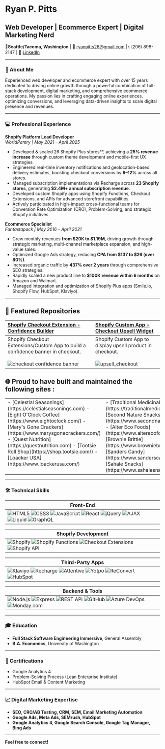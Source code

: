 # Ryan P. Pitts 

## Web Developer | Ecommerce Expert | Digital Marketing Nerd

📍**Seattle/Tacoma, Washington**   | 📧 [ryanpitts26@gmail.com](mailto:ryanpitts26@gmail.com) | 📞 (206) 898-2147 | 🔗 [LinkedIn](https://www.linkedin.com/in/ryanpitts)

---

### 🚀 **About Me**

Experienced web developer and ecommerce expert with over 15 years dedicated to driving online growth through a powerful combination of full-stack development, digital marketing, and comprehensive ecommerce operations. My passion lies in crafting engaging online experiences, optimizing conversions, and leveraging data-driven insights to scale digital presence and revenues.

---

### 💻 **Professional Experience**

**Shopify Platform Lead Developer**  
*WorldPantry | May 2021 – April 2025*

- Developed & scaled 26 Shopify Plus stores**, achieving a **25% revenue increase** through custom theme development and mobile-first UX strategies.
- Engineered real-time inventory notifications and geolocation-based delivery estimates, boosting checkout conversions by **9–12%** across all stores.
- Managed subscription implementations via Recharge across **23 Shopify stores**, generating **$2.4M+ annual subscription revenue**.
- Developed custom Shopify apps using Shopify Functions, Checkout Extensions, and APIs for advanced storefront capabilities.
- Actively participated in high-impact cross-functional teams for Conversion Rate Optimization (CRO), Problem-Solving, and strategic Shopify initiatives.

**Ecommerce Specialist**  
*Fantastapack | May 2016 – April 2021*

- Grew monthly revenues **from $20K to $1.19M**, driving growth through strategic marketing, multi-channel marketplace expansion, and high-value sales.
- Optimized Google Ads strategy, reducing **CPA from $137 to $26 (over 80%)**.
- Increased organic traffic by **437% over 2 years** through comprehensive SEO strategies.
- Rapidly scaled a new product line to **$100K revenue within 6 months** on Amazon and Walmart.
- Managed integration and optimization of Shopify Plus apps (Smile.io, Shopify Flow, HubSpot, Klaviyo).

---
 
## 🚀 Featured Repositories

| [**Shopify Checkout Extension - Confidence Builder**](https://github.com/ryanppitts/Shopify-Checkout-Extension---Confidence-Builder) | [**Shopify Custom App - Checkout Upsell Widget**](https://github.com/RyanPPitts/ce-pre-purchase) |
|:--|:--|
| Shopify Checkout Extensions/Custom App to build a confidence banner in checkout.<br><br>![checkout confidence banner](https://github.com/user-attachments/assets/0813fb39-cfbd-4f9e-bf31-fb0f46a446b2) | Shopify Custom App to display upsell product in checkout.<br><br>![upsell_checkout](https://github.com/user-attachments/assets/8dc686ba-31b8-4d2e-803b-c9627b719538)
 
## 🌐 Proud to have built and maintained the following sites : 

<table>
  <tr>
    <td valign="top">
- [Celestial Seasonings](https://celestialseasonings.com)
- [Eight O'Clock Coffee](https://www.eightoclock.com/)
- [Mary's Gone Crackers](https://www.marysgonecrackers.com/)
- [Quest Nutrition](https://questnutrition.com)
- [Tootsie Roll Shop](https://shop.tootsie.com/)
- [Loacker USA](https://www.loackerusa.com/)
    </td>
    <td valign="top">
- [Traditional Medicinals](https://traditionalmedicinals.com)
- [Second Nature Snacks](https://www.secondnaturesnacks.com/)
- [Alter Eco Foods](https://www.alterecofoods.com/)
- [Brownie Brittle](https://www.browniebrittle.com/)
- [Sanders Candy](https://www.sanderscandy.com/)
- [Sahale Snacks](https://www.sahalesnacks.com/)
    </td>
    <td valign="top">
- [Walden Farms](https://waldenfarms.com/)
- [Harvest Snaps](https://www.harvestsnaps.com)
- [Think! Products](https://www.thinkproducts.com)
- [Divine Chocolate USA](https://www.divinechocolateusa.com/)
- [Good Earth](https://goodearth.com/)
    </td>
  </tr>
</table>

---

### 🛠️ **Technical Skills**

| Front-End |
| --------- |
| ![HTML5](https://img.shields.io/badge/-HTML5-E34F26?style=flat-square&logo=html5&logoColor=white) ![CSS3](https://img.shields.io/badge/-CSS3-1572B6?style=flat-square&logo=css3&logoColor=white) ![JavaScript](https://img.shields.io/badge/-JavaScript-F7DF1E?style=flat-square&logo=javascript&logoColor=black) ![React](https://img.shields.io/badge/-React-61DAFB?style=flat-square&logo=react&logoColor=black) ![jQuery](https://img.shields.io/badge/-jQuery-0769AD?style=flat-square&logo=jquery&logoColor=white) ![AJAX](https://img.shields.io/badge/-AJAX-007BFF?style=flat-square&logo=json&logoColor=white) ![Liquid](https://img.shields.io/badge/-Liquid-00A0DC?style=flat-square&logo=shopify&logoColor=white) ![GraphQL](https://img.shields.io/badge/-GraphQL-E10098?style=flat-square&logo=graphql&logoColor=white) |

| Shopify Development |
| ------------------- |
| ![Shopify](https://img.shields.io/badge/-Shopify-7AB55C?style=flat-square&logo=shopify&logoColor=white) ![Shopify Functions](https://img.shields.io/badge/-Shopify_Functions-95BF47?style=flat-square&logo=shopify&logoColor=white) ![Checkout Extensions](https://img.shields.io/badge/-Checkout_Extensions-95BF47?style=flat-square&logo=shopify&logoColor=white) ![Shopify API](https://img.shields.io/badge/-Shopify_API-000000?style=flat-square&logo=shopify&logoColor=white) |

| Third-Party Apps |
| ---------------- |
| ![Klaviyo](https://img.shields.io/badge/-Klaviyo-000000?style=flat-square&logo=klaviyo&logoColor=white) ![Recharge](https://img.shields.io/badge/-Recharge-007BFF?style=flat-square&logo=stripe&logoColor=white) ![Attentive](https://img.shields.io/badge/-Attentive-FFD700?style=flat-square&logo=mailchimp&logoColor=black) ![Yotpo](https://img.shields.io/badge/-Yotpo-3367D6?style=flat-square&logo=youtube&logoColor=white) ![ReConvert](https://img.shields.io/badge/-ReConvert-5C6BC0?style=flat-square&logo=shopify&logoColor=white) ![HubSpot](https://img.shields.io/badge/-HubSpot-FF7A59?style=flat-square&logo=hubspot&logoColor=white) |

| Backend & Tools |
| --------------- |
| ![Node.js](https://img.shields.io/badge/-Node.js-339933?style=flat-square&logo=node.js&logoColor=white) ![Express](https://img.shields.io/badge/-Express-000000?style=flat-square&logo=express&logoColor=white) ![REST API](https://img.shields.io/badge/-REST_API-6DB33F?style=flat-square&logo=json&logoColor=white) ![GitHub](https://img.shields.io/badge/-GitHub-181717?style=flat-square&logo=github&logoColor=white) ![Azure DevOps](https://img.shields.io/badge/-Azure_DevOps-0078D7?style=flat-square&logo=azure-devops&logoColor=white) ![Monday.com](https://img.shields.io/badge/-Monday.com-00D1B2?style=flat-square&logo=monday.com&logoColor=white) |

---

### 🎓 **Education**

- **Full Stack Software Engineering Immersive**, General Assembly
- **B.A. Economics**, University of Washington

---

### 📜 **Certifications**

- Google Analytics 4
- Problem-Solving Process (Lean Enterprise Institute)
- HubSpot Email & Content Marketing 

---

### 📈 **Digital Marketing Expertise**

- **SEO, CRO/AB Testing, CRM, SEM, Email Marketing Automation**
- **Google Ads, Meta Ads, SEMrush, HubSpot**
- **Google Analytics 4, Google Search Console, Google Tag Manager, Bing Ads**

---

**Feel free to connect!**

